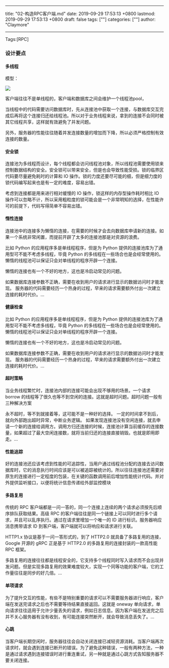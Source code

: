
---
title: "02-构造RPC客户端.md"
date: 2019-09-29 17:53:13 +0800
lastmod: 2019-09-29 17:53:13 +0800
draft: false
tags: [""]
categories: [""]
author: "Claymore"

---
Tags:[RPC]

### 设计要点

#### 多线程

模型：

![](http://ovolonhm1.bkt.clouddn.com/client_mode.png)

客户端往往不是单线程的，客户端和数据库之间会维护一个线程池pool，

当线程中的代码需要访问数据库时，先从连接池中获取一个连接，与数据库交互完成后再将这个连接归还给线程池。所以对于业务线程来说，拿到的连接不会同时被其它线程共享，这样就有效避免了并发问题。

另外，服务器的性能往往随着并发连接数量的增加而下降，所以必须严格控制有效连接的数量。



#### 安全锁

连接池为多线程而设计，每个线程都会访问线程池对象，所以线程池需要使用锁来控制数据结构的安全。安全锁可以带来安全，但是也会导致性能受损。锁的临界区代码要尽量避免耗时的计算和 IO 操作。锁的力度还要尽可能的细，但是细力度的锁代码编写起来也是有一定的难度，容易出错。

考虑到连接都是用来进行相对缓慢的 IO 操作，锁这样的内存型操作耗时相比 IO 操作可以忽略不计，所以采用粗粒度的锁可能会是一个非常明知的选择，在性能许可的前提下，代码写得简单不容易出错。



#### 惰性连接

连接池中的连接多为懒惰的连接，在需要的时候才会去向数据库申请新的连接。如果一个系统非常闲置，而提前开辟了太多的连接池那是对资源的浪费。

比如 Python 的应用程序多是单线程程序，但是为 Python 提供的连接池库为了通用型可不能不考虑多线程，毕竟 Python 的多线程在一些场合也是会经常使用的。懒惰的线程池可以保证只会对单线程的程序开辟一个连接。

懒惰的连接也有一个不好的地方，这也是冷启动常见的问题。

如果数据库连接参数不正确，需要在收到用户的请求进行显示的数据访问时才能发现。
服务器的代码需要经历一个热身的过程，早来的请求需要额外付出一次建立连接的耗时代价。...



#### 健康检查

比如 Python 的应用程序多是单线程程序，但是为 Python 提供的连接池库为了通用型可不能不考虑多线程，毕竟 Python 的多线程在一些场合也是会经常使用的。懒惰的线程池可以保证只会对单线程的程序开辟一个连接。

懒惰的连接也有一个不好的地方，这也是冷启动常见的问题。

如果数据库连接参数不正确，需要在收到用户的请求进行显示的数据访问时才能发现。
服务器的代码需要经历一个热身的过程，早来的请求需要额外付出一次建立连接的耗时代价。...



#### 超时策略

当业务线程繁忙时，连接池内部的连接可能会出现不够用的场景。一个请求 borrow 的线程等了很久也等不到空闲的连接。这就是超时问题。超时问题一般有三种解决方案

永不超时，等不到就接着等，这可能不是一种好的选择。
一定的时间拿不到后，就向外部跑出超时异常，中断业务逻辑。
如果发现连接池没有空闲连接，就去申请一个新的连接给调用方。调用方归还连接的时候，连接池计算当前缓存的连接数量，如果超过了最大空闲连接数，就将当前归还的连接直接销毁。也就是即用即走。...



#### 性能追踪

好的连接池还应该考虑到性能的可追踪性，当用户通过线程池分配的连接去访问数据库时，它的消息执行时间应该是可以被追踪被统计的。所以往往连接池还需要对原生的连接进行一定程度的包装，在关键的函数调用前后增加性能统计代码。并对外提供监听接口，以便将统计信息传递给外部监控模块



#### 多路复用

传统的 RPC 客户端都是一问一答的，同一个连接上连续的两个请求必须按先后顺序排队获取结果。高级 RPC 的客户端往往是同一个链接上可以同时进行多个请求，并且可以乱序执行。通过在请求里增加一个唯一的 ID 进行标识。服务器响应消息携带请求 ID 到客户端，客户端就可以将响应和请求进行关联。

HTTP1.x 协议是基于一问一答形式的，到了 HTTP2.0 就具备了多路复用的连接，Google 开源的 gRPC 正是基于 HTTP2.0 的多路复用的连接封装的一款高性能 RPC 框架。

多路复用的连接往往都是线程安全的，它支持多个线程同时写入请求而不会出现并发问题。但是实现多路复用的效果难度较大，实现一个同等功能的客户端，它的工作量往往是同步的好几倍。...



#### 单项请求

为了提升交互的性能，有些不是特别重要的请求可以不需要服务器进行响应，客户端在发送完请求之后也不需要等待结果直接返回。这就是 oneway 单向请求，单向请求往往适用于允许少量丢失的请求，例如日志信息。因为客户端在发送完之后并不关心服务器有没有收到，有可能连接突然断开，就会导致消息丢失了。...



#### 心跳

当客户端长期空闲时，服务器往往会自动关闭连接已减轻资源消耗。当客户端再次请求时，就会遇到连接已断开的错误。为了避免这种错误，一般有两种方法，一种是通过请求遇到连接错误时进行重连重试，另一种就是通过心跳方式告知服务器不要关闭连接。